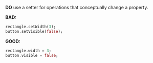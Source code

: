 **DO** use a setter for operations that conceptually change a property.

**BAD:**
```dart
rectangle.setWidth(3);
button.setVisible(false);
```

**GOOD:**
```dart
rectangle.width = 3;
button.visible = false;
```

